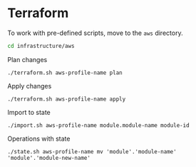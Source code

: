 # Terraform


To work with pre-defined scripts, move to the `aws` directory.
```bash
cd infrastructure/aws
```


Plan changes
```shell
./terraform.sh aws-profile-name plan
```


Apply changes
```shell
./terraform.sh aws-profile-name apply
```


Import to state
```shell
./import.sh aws-profile-name module.module-name module-id
```


Operations with state
```shell
./state.sh aws-profile-name mv 'module'.'module-name' 'module'.'module-new-name' 
```
